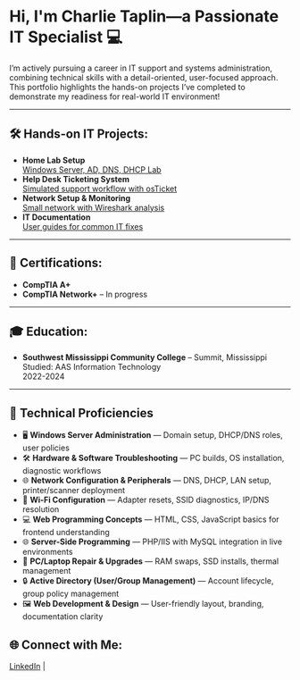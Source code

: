 <h1>Hi, I'm Charlie Taplin—a Passionate IT Specialist 💻</h1>

<p>I’m actively pursuing a career in IT support and systems administration, combining technical skills with a detail-oriented, user-focused approach. This portfolio highlights the hands-on projects I’ve completed to demonstrate my readiness for real-world IT environment!</p>

---

<h2>🛠️ Hands-on IT Projects:</h2>

<ul>
  <li><b>Home Lab Setup</b><br>
    <a href="https://github.com/charlietaplinIV/home-lab-setup">Windows Server, AD, DNS, DHCP Lab</a>
  </li>
  <li><b>Help Desk Ticketing System</b><br>
    <a href="https://github.com/charlietaplinIV/-osticket-helpdesk">Simulated support workflow with osTicket</a>
  </li>
  <li><b>Network Setup & Monitoring</b><br>
    <a href="https://github.com/charlietaplinIV/network-setup-monitoring">Small network with Wireshark analysis</a>
  </li>
  <li><b>IT Documentation</b><br>
    <a href="https://github.com/charlietaplinIV/it-user-guides">User guides for common IT fixes</a>
  </li>
</ul>

---

<h2>📜 Certifications:</h2>

<ul>
  <li><b>CompTIA A+</b>
  <li><b>CompTIA Network+</b> – In progress</li>
</ul>

---

<h2>🎓 Education:</h2>

<ul>
  <li><b>Southwest Mississippi Community College</b> – Summit, Mississippi<br>
  Studied: AAS Information Technology<br>
  2022-2024</li>
</ul>

---

<h2>🧠 Technical Proficiencies </h2>

- 🖥️ **Windows Server Administration** — Domain setup, DHCP/DNS roles, user policies
- 🛠️ **Hardware & Software Troubleshooting** — PC builds, OS installation, diagnostic workflows
- 🌐 **Network Configuration & Peripherals** — DNS, DHCP, LAN setup, printer/scanner deployment
- 📶 **Wi-Fi Configuration** — Adapter resets, SSID diagnostics, IP/DNS resolution
- 💻 **Web Programming Concepts** — HTML, CSS, JavaScript basics for frontend understanding
- 🌐 **Server-Side Programming** — PHP/IIS with MySQL integration in live environments
- 🔧 **PC/Laptop Repair & Upgrades** — RAM swaps, SSD installs, thermal management
- 🔒 **Active Directory (User/Group Management)** — Account lifecycle, group policy management
- 🖼️ **Web Development & Design** — User-friendly layout, branding, documentation clarity


<h2>🌐 Connect with Me:</h2>

<p>
  <a href="https://linkedin.com/in/charlietapliniv">LinkedIn</a> |
</p>
